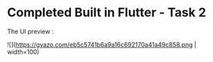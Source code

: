 # Completed Built in Flutter - Task 2 

The UI preview :

![](https://gyazo.com/eb5c5741b6a9a16c692170a41a49c858.png | width=100)
